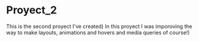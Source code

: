 # Proyect_2
This is the second proyect I've created)
In this proyect I was imporoving the way to make layouts, animations and hovers and media queries of course!)
